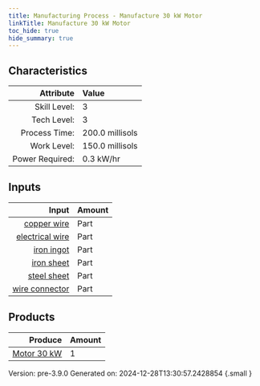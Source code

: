 ```yaml
---
title: Manufacturing Process - Manufacture 30 kW Motor
linkTitle: Manufacture 30 kW Motor
toc_hide: true
hide_summary: true
---
```



## Characteristics

| Attribute      | Value |
|--------:|:------|
|Skill Level:|3|
|Tech Level:|3|
|Process Time:|200.0 millisols|
|Work Level:|150.0 millisols|
|Power Required:|0.3 kW/hr|

## Inputs

| Input      | Amount |
|--------:|:------|
|[copper wire](/docs/definitions/part/copper-wire)|Part|22|
|[electrical wire](/docs/definitions/part/electrical-wire)|Part|24|
|[iron ingot](/docs/definitions/part/iron-ingot)|Part|2|
|[iron sheet](/docs/definitions/part/iron-sheet)|Part|2|
|[steel sheet](/docs/definitions/part/steel-sheet)|Part|3|
|[wire connector](/docs/definitions/part/wire-connector)|Part|24|

## Products


| Produce      | Amount |
|--------:|:------|
|[Motor 30 kW](/docs/definitions/part/motor-30-kw)|1|


Version: pre-3.9.0 Generated on: 2024-12-28T13:30:57.2428854
{.small }

